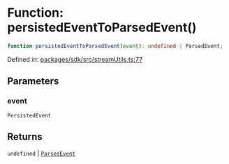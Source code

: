 # Function: persistedEventToParsedEvent()

```ts
function persistedEventToParsedEvent(event): undefined | ParsedEvent;
```

Defined in: [packages/sdk/src/streamUtils.ts:77](https://github.com/towns-protocol/towns/blob/0db1fd0ac7258e8db8cedfb6183e8eade8284fa1/packages/sdk/src/streamUtils.ts#L77)

## Parameters

### event

`PersistedEvent`

## Returns

`undefined` \| [`ParsedEvent`](../interfaces/ParsedEvent.md)
